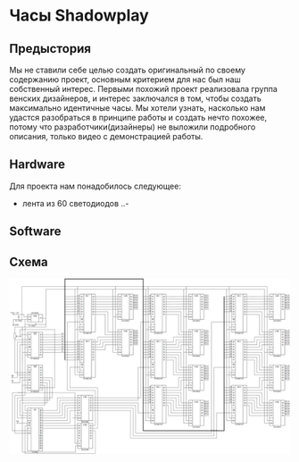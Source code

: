 # Часы Shadowplay
## Предыстория
Мы не ставили себе целью создать оригинальный по своему содержанию проект, основным критерием для нас был наш собственный интерес. Первыми похожий проект реализовала группа венских дизайнеров, и интерес заключался в том, чтобы создать максимально идентичные часы. Мы хотели узнать, насколько нам удастся разобраться в принципе работы и создать нечто похожее, потому что разработчики(дизайнеры) не выложили подробного описания, только видео с демонстрацией работы. 
## Hardware
Для проекта нам понадобилось следующее:
* лента из 60 светодиодов
..- 
## Software
## Схема
![Здесь должна быть картинка](https://github.com/tokelau/mobile_robots/blob/master/scheme.png)
